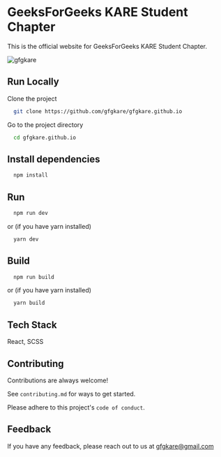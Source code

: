 # GeeksForGeeks KARE Student Chapter 

This is the official website for GeeksForGeeks KARE Student Chapter.  

<p align="left"> <img src="https://komarev.com/ghpvc/?username=gfgkare&label=Hits&color=0e75b6&style=flat" alt="gfgkare" /> </p> 


## Run Locally

Clone the project

```bash
  git clone https://github.com/gfgkare/gfgkare.github.io
```

Go to the project directory

```bash
  cd gfgkare.github.io
```

## Install dependencies

```bash
  npm install
```


## Run

```bash
  npm run dev
```
or (if you have yarn installed)
```bash
  yarn dev
```

## Build

```bash
  npm run build
```
or (if you have yarn installed)
```bash
  yarn build
```
## Tech Stack
React, SCSS

## Contributing

Contributions are always welcome!

See `contributing.md` for ways to get started.

Please adhere to this project's `code of conduct`.


## Feedback

If you have any feedback, please reach out to us at gfgkare@gmail.com

